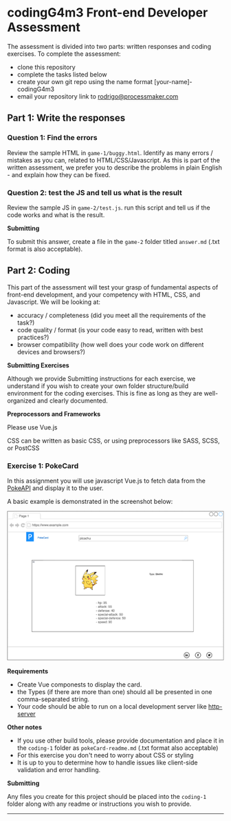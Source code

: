 # codingG4m3 Front-end Developer Assessment
The assessment is divided into two parts: written responses and coding exercises.
To complete the assessment:
- clone this repository
- complete the tasks listed below
- create your own git repo using the name format \[your-name\]-codingG4m3
- email your repository link to rodrigo@processmaker.com
## Part 1: Write the responses

### Question 1: Find the errors

Review the sample HTML in `game-1/buggy.html`. Identify as many errors / mistakes as you can, related to HTML/CSS/Javascript. As this is part of the written assessment, we prefer you to describe the problems in plain English - and explain how they can be fixed.

### Question 2: test the JS and tell us what is the result

Review the sample JS in `game-2/test.js`. run this script and tell us if the code works and what is the result.

**Submitting**

To submit this answer, create a file in the `game-2` folder titled `answer.md` (.txt format is also acceptable).



## Part 2: Coding

This part of the assessment will test your grasp of fundamental aspects of front-end development, and your competency with HTML, CSS, and Javascript. We will be looking at: 

- accuracy / completeness (did you meet all the requirements of the task?)
- code quality / format (is your code easy to read, written with best practices?)
- browser compatibility (how well does your code work on different devices and browsers?)

**Submitting Exercises**

Although we provide Submitting instructions for each exercise, we understand if you wish to create your own folder structure/build environment for the coding exercises. This is fine as long as they are well-organized and clearly documented.

**Preprocessors and Frameworks**

Please use Vue.js

CSS can be written as basic CSS, or using preprocessors like SASS, SCSS, or PostCSS

### Exercise 1: PokeCard

In this assignment you will use javascript Vue.js to fetch data from the [PokeAPI](https://pokeapi.co/) and display it to the user. 

A basic example is demonstrated in the screenshot below: 

![screenshot](coding-1/pokeCard.png?raw=true)

**Requirements**


- Create Vue componests to display the card.
- the Types (if there are more than one) should all be presented in one comma-separated string.
- Your code should be able to run on a local development server like [http-server](https://www.npmjs.com/package/http-server)

**Other notes**
- If you use other build tools, please provide documentation and place it in the `coding-1` folder as `pokeCard-readme.md` (.txt format also acceptable)
- For this exercise you don't need to worry about CSS or styling
- It is up to you to determine how to handle issues like client-side validation and error handling.

**Submitting** 

Any files you create for this project should be placed into the `coding-1` folder along with any readme or instructions you wish to provide.

---